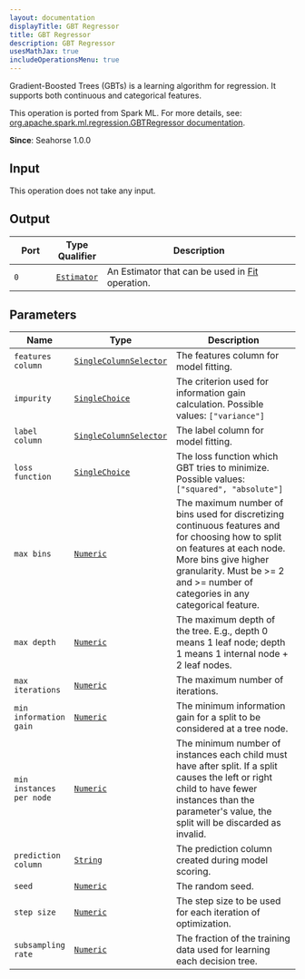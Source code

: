 ```yaml
---
layout: documentation
displayTitle: GBT Regressor
title: GBT Regressor
description: GBT Regressor
usesMathJax: true
includeOperationsMenu: true
---
```

Gradient-Boosted Trees (GBTs) is a learning algorithm for regression. It supports both
continuous and categorical features.

This operation is ported from Spark ML. For more details, see: <a target="_blank" href="http://spark.apache.org/docs/1.6.0/api/scala/index.html#org.apache.spark.ml.regression.GBTRegressor">org.apache.spark.ml.regression.GBTRegressor documentation</a>.

**Since**: Seahorse 1.0.0

## Input

This operation does not take any input.

## Output


<table>
<thead>
<tr>
<th style="width:15%">Port</th>
<th style="width:15%">Type Qualifier</th>
<th style="width:70%">Description</th>
</tr>
</thead>
<tbody>
    <tr><td><code>0</code></td><td><code><a href="../classes/estimator.html">Estimator</a></code></td><td>An Estimator that can be used in <a href="fit.html">Fit</a> operation.</td></tr>
</tbody>
</table>


## Parameters


<table class="table">
<thead>
<tr>
<th style="width:15%">Name</th>
<th style="width:15%">Type</th>
<th style="width:70%">Description</th>
</tr>
</thead>
<tbody>

<tr>
<td><code>features column</code></td>
<td><code><a href="../parameter_types.html#single-column-selector">SingleColumnSelector</a></code></td>
<td>The features column for model fitting.</td>
</tr>

<tr>
<td><code>impurity</code></td>
<td><code><a href="../parameter_types.html#single-choice">SingleChoice</a></code></td>
<td>The criterion used for information gain calculation. Possible values: <code>["variance"]</code></td>
</tr>

<tr>
<td><code>label column</code></td>
<td><code><a href="../parameter_types.html#single-column-selector">SingleColumnSelector</a></code></td>
<td>The label column for model fitting.</td>
</tr>

<tr>
<td><code>loss function</code></td>
<td><code><a href="../parameter_types.html#single-choice">SingleChoice</a></code></td>
<td>The loss function which GBT tries to minimize. Possible values: <code>["squared", "absolute"]</code></td>
</tr>

<tr>
<td><code>max bins</code></td>
<td><code><a href="../parameter_types.html#numeric">Numeric</a></code></td>
<td>The maximum number of bins used for discretizing continuous features and for choosing how to split on features at each node. More bins give higher granularity. Must be >= 2 and >= number of categories in any categorical feature.</td>
</tr>

<tr>
<td><code>max depth</code></td>
<td><code><a href="../parameter_types.html#numeric">Numeric</a></code></td>
<td>The maximum depth of the tree. E.g., depth 0 means 1 leaf node; depth 1 means 1 internal node + 2 leaf nodes.</td>
</tr>

<tr>
<td><code>max iterations</code></td>
<td><code><a href="../parameter_types.html#numeric">Numeric</a></code></td>
<td>The maximum number of iterations.</td>
</tr>

<tr>
<td><code>min information gain</code></td>
<td><code><a href="../parameter_types.html#numeric">Numeric</a></code></td>
<td>The minimum information gain for a split to be considered at a tree node.</td>
</tr>

<tr>
<td><code>min instances per node</code></td>
<td><code><a href="../parameter_types.html#numeric">Numeric</a></code></td>
<td>The minimum number of instances each child must have after split. If a split causes the left or right child to have fewer instances than the parameter's value, the split will be discarded as invalid.</td>
</tr>

<tr>
<td><code>prediction column</code></td>
<td><code><a href="../parameter_types.html#string">String</a></code></td>
<td>The prediction column created during model scoring.</td>
</tr>

<tr>
<td><code>seed</code></td>
<td><code><a href="../parameter_types.html#numeric">Numeric</a></code></td>
<td>The random seed.</td>
</tr>

<tr>
<td><code>step size</code></td>
<td><code><a href="../parameter_types.html#numeric">Numeric</a></code></td>
<td>The step size to be used for each iteration of optimization.</td>
</tr>

<tr>
<td><code>subsampling rate</code></td>
<td><code><a href="../parameter_types.html#numeric">Numeric</a></code></td>
<td>The fraction of the training data used for learning each decision tree.</td>
</tr>

</tbody>
</table>


